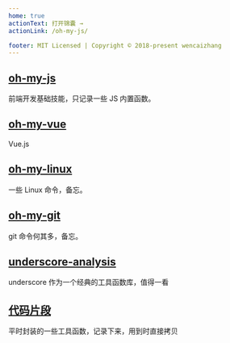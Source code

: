 ```yaml
---
home: true
actionText: 打开锦囊 →
actionLink: /oh-my-js/

footer: MIT Licensed | Copyright © 2018-present wencaizhang
---
```


<div class="features">
  <div class="feature">
    <h2><a href="/oh-my-js/">oh-my-js</a></h2>
    <p>前端开发基础技能，只记录一些 JS 内置函数。</p>
  </div>
  <div class="feature">
    <h2><a href="/oh-my-vue/">oh-my-vue</a></h2>
    <p>Vue.js </p>
  </div>
  <div class="feature">
    <h2><a href="/oh-my-linux/">oh-my-linux</a></h2>
    <p>一些 Linux 命令，备忘。</p>
  </div>
  <div class="feature">
    <h2><a href="/oh-my-git/">oh-my-git</a></h2>
    <p>git 命令何其多，备忘。</p>
  </div>
  <div class="feature">
    <h2><a href="/underscore-analysis/">underscore-analysis</a></h2>
    <p>underscore 作为一个经典的工具函数库，值得一看</p>
  </div>
  <div class="feature">
    <h2><a href="/micro-code/">代码片段</a></h2>
    <p>平时封装的一些工具函数，记录下来，用到时直接拷贝</p>
  </div>
</div>
